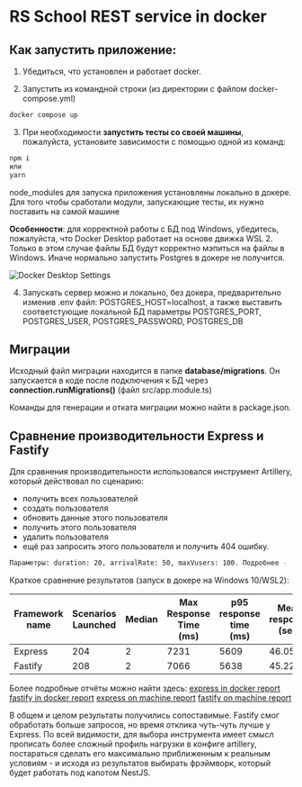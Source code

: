 # RS School REST service in docker

## Как запустить приложение:

1. Убедиться, что установлен и работает docker.

2. Запустить из командной строки (из директории с файлом docker-compose.yml)

```sh
docker compose up
```
3. При необходимости **запустить тесты со своей машины**, пожалуйста, установите зависимости с помощью одной из команд:
```sh
npm i
или
yarn
```
node_modules для запуска приложения установлены локально в докере. Для того чтобы сработали модули, запускающие тесты, их нужно поставить на самой машине

**Особенности**: для корректной работы с БД под Windows, убедитесь, пожалуйста, что Docker Desktop работает на основе движка WSL 2. Только в этом случае файлы БД будут корректно мэпиться на файлы в Windows. Иначе нормально запустить Postgres в докере не получится.

![Docker Desktop Settings](https://content.screencast.com/users/OlgaKuksa/folders/Capture/media/ee2c85b7-c4f1-4872-95f0-1846d7dca89b/LWR_Recording.png)

4. Запускать сервер можно и локально, без докера, предварительно изменив .env файл:
POSTGRES_HOST=localhost,
а также выставить соответстующие локальной БД параметры POSTGRES_PORT, POSTGRES_USER,
POSTGRES_PASSWORD, POSTGRES_DB


## Миграции

Исходный файл миграции находится в папке **database/migrations**. Он запускается в коде после подключения к БД через **connection.runMigrations()** (файл src/app.module.ts)

Команды для генерации и отката миграции можно найти в package.json.

## Сравнение производительности Express и Fastify

Для сравнения производительности использовался инструмент Artillery, который действовал по сценарию:
- получить всех пользователей
- создать пользователя
- обновить данные этого пользователя
- получить этого пользователя
- удалить пользователя
- ещё раз запросить этого пользователя и получить 404 ошибку.

```sh
Параметры: duration: 20, arrivalRate: 50, maxVusers: 100. Подробнее - [конфиг](artillery/artillery.config.yml)
```
Краткое сравнение результатов (запуск в докере на Windows 10/WSL2):

Framework name | Scenarios Launched | Median | Max Response Time (ms) | p95 response time (ms) | Mean response (sec)
--- | --- | --- | --- |--- |---
Express | 204 | 2 | 7231 | 5609 | 46.05
Fastify | 208 | 2 | 7066 | 5638 | 45.22

Более подробные отчёты можно найти здесь:
[express in docker report](artillery/docker-reports/express-report.html)
[fastify in docker report](artillery/docker-reports/fastify-report.html)
[express on machine report](artillery/machine-reports/express-report.html)
[fastify on machine report](artillery/machine-reports/fastify-report.html)

В общем и целом результаты получились сопоставимые. Fastify смог обработать больше запросов, но время отклика чуть-чуть лучше у Express. По всей видимости, для выбора инструмента имеет смысл прописать более сложный профиль нагрузки в конфиге artillery, постараться сделать его максимально приближенным к реальным условиям - и исходя из результатов выбирать фрэймворк, который будет работать под капотом NestJS.

